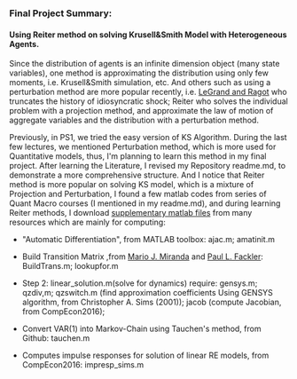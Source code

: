 ### Final Project Summary: 

#### Using Reiter method on solving Krusell&Smith Model with Heterogeneous Agents.

Since the distribution of agents is an infinite dimension object (many state variables), one method is approximating the distribution using only few moments, i.e. Krusell&Smith simulation, etc. And others such as using a perturbation method are more popular recently, i.e. [LeGrand and Ragot](http://www.wouterdenhaan.com/teach/legrandragot.pdf) who truncates the history of idiosyncratic shock; Reiter who solves the individual problem with a projection method, and approximate the law of motion of aggregate variables and the distribution with a perturbation method.

Previously, in PS1, we tried the easy version of KS Algorithm. During the last few lectures, we mentioned Perturbation method, which is more used for Quantitative models, thus, I'm planning to learn this method in my final project. After learning the Literature, I revised my Repository readme.md, to demonstrate a more comprehensive structure. And I notice that Reiter method is more popular on solving KS model, which is a mixture of Projection and Perturbation, I found a few matlab codes from series of Quant Macro courses (I mentioned in my readme.md), and during learning Reiter methods, I download [supplementary matlab files](https://github.com/zhouweimin233/QuantMacro/tree/master/Part_B/Final_Project/matlab/Reiter/supplmentary) from many resources which are mainly for computing:

- "Automatic Differentiation", from MATLAB toolbox: ajac.m; amatinit.m 

- Build Transition Matrix ,from [Mario J. Miranda](miranda.4@osu.edu) and [Paul L. Fackler](paul_fackler@ncsu.edu): BuildTrans.m; lookupfor.m

- Step 2: linear_solution.m(solve for dynamics) require: gensys.m; qzdiv,m; qzswitch.m (find approximation coefficients Using GENSYS algorithm, from Christopher A. Sims (2001)); jacob (compute Jacobian, from CompEcon2016); 

- Convert VAR(1) into Markov-Chain using Tauchen's method, from Github: tauchen.m

- Computes impulse responses for solution of linear RE models, from CompEcon2016: impresp_sims.m